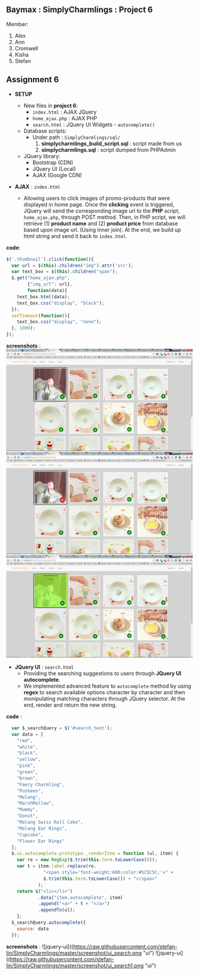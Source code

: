 Baymax : SimplyCharmlings : Project 6
---
Member:
  1. Alex
  2. Ann
  3. Cromwell
  4. Kisha
  5. Stefan

Assignment 6
---
  * **SETUP**
    * New files in **project 6**:
      * `index.html` : AJAX JQuery
      * `home_ajax.php` : AJAX PHP
      * `search.html` : JQuery UI Widgets - `autocomplete()`
    * Database scripts:
      * Under path : `SimplyCharmlings/sql/`
        1. **simplycharmlings_build_script.sql** : script made from us
        2. **simplycharmlings.sql** : script dumped from PHPAdmin
    * JQuery library:
      * Bootstrap (CDN)
      * JQuery UI (Local)
      * AJAX (Google CDN)

  * **AJAX** : `index.html`
    * Allowing users to click images of promo-products that were displayed in home page. Once the **clicking** event is triggered, JQuery will send the corresponding image url to the **PHP** script, `home_ajax.php`, through POST method. Then, in PHP script, we will retrieve (1) **product name** and (2) **product price** from database based upon image url. (Using inner join). At the end, we build up html string and send it back to `index.html`.

**code**:
```javascript
$('.thumbnail').click(function(){
  var url = $(this).children("img").attr('src');
  var text_box = $(this).children("span");
  $.get("home_ajax.php",
        {"img_url": url},
        function(data){
    text_box.html(data);
    text_box.css("display", "block");
  });
  setTimeout(function(){
    text_box.css("display", "none");
  }, 1000);
});
```

**screenshots** :
![ajax](screenshot\ajax_0.png "ajax")
![ajax](screenshot\ajax_01.png "ajax")
![ajax](screenshot\ajax_1.png "ajax")



  * **JQuery UI** : `search.html`
    * Providing the searching suggestions to users through **JQuery UI autocomplete**.
    * We implemented advanced feature to `autocomplete` method by using **regex** to search available options character by character and then monipulating matching characters through JQuery selector. At the end, render and return the new string.

**code** :
```javascript
  var $_searchQuery = $('#search_text');
  var data = [
    "red",
    "white",
    "black",
    "yellow",
    "pink",
    "green",
    "brown",
    "Faery Charmling",
    "Pusheen",
    "Molang",
    "MarshMallow",
    "Mummy",
    "Donut",
    "Molang Swiss Roll Cake",
    "Molang Ear Rings",
    "Cupcake",
    "Flower Ear Rings"
  ];
  $.ui.autocomplete.prototype._renderItem = function (ul, item) {
    var re = new RegExp($.trim(this.term.toLowerCase()));
    var t = item.label.replace(re,
              "<span style='font-weight:600;color:#5C5C5C;'>" +
              $.trim(this.term.toLowerCase()) + "</span>"
            );
    return $("<li></li>")
            .data("item.autocomplete", item)
            .append("<a>" + t + "</a>")
            .appendTo(ul);
    };
  $_searchQuery.autocomplete({
    source: data
  });
 ```

**screenshots** :
![jquery-ui]((https://raw.githubusercontent.com/stefan-lin/SimplyCharmlings/master/screenshot/ui_search.png "ui")
![jquery-ui]((https://raw.githubusercontent.com/stefan-lin/SimplyCharmlings/master/screenshot/ui_search1.png "ui")
